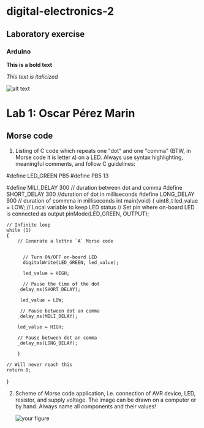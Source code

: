 # digital-electronics-2
## Laboratory exercise
### Arduino

**This is a bold text**

*This text is italicized*



![alt text](https://myoctocat.com/assets/images/base-octocat.svg)

# Lab 1: Oscar Pérez Marin

## Morse code

1. Listing of C code which repeats one "dot" and one "comma" (BTW, in Morse code it is letter `A`) on a LED. Always use syntax highlighting, meaningful comments, and follow C guidelines:



#define LED_GREEN PB5 
#define PB5 13  



#define MILI_DELAY 300 // duration between dot and comma
#define SHORT_DELAY 300 //duration of dot in milliseconds
#define LONG_DELAY  900 // duration of commma in milliseconds
int main(void)
{
    uint8_t led_value = LOW;  // Local variable to keep LED status
    // Set pin where on-board LED is connected as output
    pinMode(LED_GREEN, OUTPUT);

    // Infinite loop
    while (1)
    {
        // Generate a lettre `A` Morse code
         

          // Turn ON/OFF on-board LED
          digitalWrite(LED_GREEN, led_value);

          led_value = HIGH;

          // Pause the time of the dot
        _delay_ms(SHORT_DELAY);

         led_value = LOW;

         // Pause between dot an comma
        _delay_ms(MILI_DELAY);

        led_value = HIGH;

        // Pause between dot an comma
        _delay_ms(LONG_DELAY);
        
        }

    // Will never reach this
    return 0;
}


2. Scheme of Morse code application, i.e. connection of AVR device, LED, resistor, and supply voltage. The image can be drawn on a computer or by hand. Always name all components and their values!

   ![your figure]()






